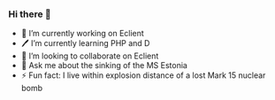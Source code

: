 ### Hi there 👋

- 🔭 I’m currently working on Eclient
- 🖊 I’m currently learning PHP and D
- 👯 I’m looking to collaborate on Eclient
- 💬 Ask me about the sinking of the MS Estonia
- ⚡ Fun fact: I live within explosion distance of a lost Mark 15 nuclear bomb
